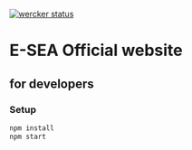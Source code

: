 [![wercker status](https://app.wercker.com/status/457aed7c1e31e9aa384a37939d31f308/s/master 'wercker status')](https://app.wercker.com/project/byKey/457aed7c1e31e9aa384a37939d31f308)

# E-SEA Official website

## for developers

### Setup

```sh
npm install
npm start
```
